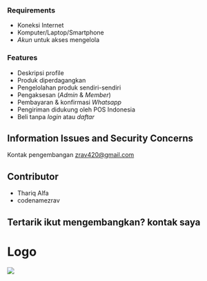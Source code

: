 ### Requirements

- Koneksi Internet
- Komputer/Laptop/Smartphone
- *Akun* untuk akses mengelola

### Features

- Deskripsi profile
- Produk diperdagangkan
- Pengelolahan produk sendiri-sendiri
- Pengaksesan (*Admin* & *Member*)
- Pembayaran & konfirmasi *Whatsapp*
- Pengiriman didukung oleh POS Indonesia
- Beli tanpa *login* atau *daftar*

## Information Issues and Security Concerns
Kontak pengembangan zrav420@gmail.com

## Contributor
- Thariq Alfa
- codenamezrav

## Tertarik ikut mengembangkan? kontak saya

# Logo
![](https://upload.wikimedia.org/wikipedia/commons/9/9a/Lambang_Kabupaten_Pasuruan.png) 
